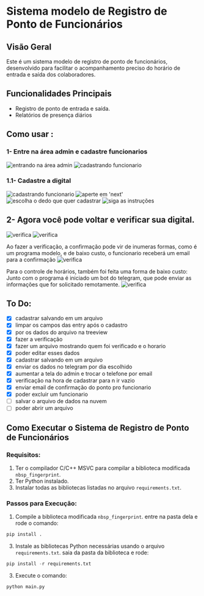 # Sistema modelo de Registro de Ponto de Funcionários

## Visão Geral

Este é um sistema modelo de registro de ponto de funcionários, desenvolvido para facilitar o acompanhamento preciso do horário de entrada e saída dos colaboradores.

## Funcionalidades Principais

- Registro de ponto de entrada e saída.
- Relatórios de presença diários

## Como usar :

 ### 1- Entre na área admin e cadastre  funcionarios
 ![entrando na área admin](./img//admin.png)
 ![cadastrando funcionario](./img/cadastrando.png)
 ### 1.1- Cadastre a digital
 ![cadastrando funcionario](./img/digital.png)
 ![aperte em 'next'](./img/digital1.png)
 ![escolha o dedo que quer cadastrar](./img/digital2.png)
 ![siga as instruções](./img/digital3.png)

 ## 2- Agora você pode voltar e verificar sua digital.
 ![verifica](./img/verifica.png)
 ![verifica](./img/verifica1.png)

 Ao fazer a verificação, a confirmação pode vir de inumeras formas, como é um programa modelo, e de baixo custo, o funcionario receberá um email para a confirmação
 ![verifica](./img/verifica2.png)

 Para o controle de horários, também foi feita uma forma de baixo custo:
  Junto com o programa é iniciado um bot do telegram, que pode enviar as informações que for solicitado remotamente.
 ![verifica](./img/telegram.png)



## To Do:
- [X] cadastrar salvando em um arquivo
- [X] limpar os campos das entry após o cadastro
- [X] por os dados do arquivo na treeview
- [X] fazer a verificação
- [X] fazer um arquivo mostrando quem foi verificado e o horario
- [X] poder editar esses dados
- [X] cadastrar salvando em um arquivo
- [X] enviar os dados no telegram por dia escolhido
- [X] aumentar a tela do admin e trocar o telefone por email
- [X] verificação na hora de cadastrar para n ir vazio
- [X] enviar email de confirmação do ponto pro funcionario
- [X] poder excluir um funcionario
- [ ] salvar o arquivo de dados na nuvem
- [ ] poder abrir um arquivo 

## Como Executar o Sistema de Registro de Ponto de Funcionários

### Requisitos:

1. Ter o compilador C/C++ MSVC para compilar a biblioteca modificada `nbsp_fingerprint`.
2. Ter Python instalado.
3. Instalar todas as bibliotecas listadas no arquivo `requirements.txt`.

### Passos para Execução:

1. Compile a biblioteca modificada `nbsp_fingerprint`.
entre na pasta dela e rode o comando:
 ```python
pip install .
``` 
3. Instale as bibliotecas Python necessárias usando o arquivo `requirements.txt`.
saia da pasta da biblioteca e rode:
```python
pip install -r requirements.txt
``` 
3. Execute o comando:
```python
python main.py
``` 


